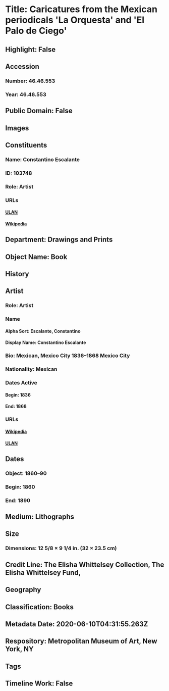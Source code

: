 # Title: Caricatures from the Mexican periodicals 'La Orquesta' and 'El Palo de Ciego'
## Highlight: False
## Accession
### Number: 46.46.553
### Year: 46.46.553
## Public Domain: False
## Images
## Constituents
### Name: Constantino Escalante
### ID: 103748
### Role: Artist
### URLs
#### [ULAN](http://vocab.getty.edu/page/ulan/500118507)
#### [Wikipedia](https://www.wikidata.org/wiki/Q5784464)
## Department: Drawings and Prints
## Object Name: Book
## History
## Artist
### Role: Artist
### Name
#### Alpha Sort: Escalante, Constantino
#### Display Name: Constantino Escalante
### Bio: Mexican, Mexico City 1836–1868 Mexico City
### Nationality: Mexican
### Dates Active
#### Begin: 1836
#### End: 1868
### URLs
#### [Wikipedia](https://www.wikidata.org/wiki/Q5784464)
#### [ULAN](http://vocab.getty.edu/page/ulan/500118507)
## Dates
### Object: 1860–90
### Begin: 1860
### End: 1890
## Medium: Lithographs
## Size
### Dimensions: 12 5/8 × 9 1/4 in. (32 × 23.5 cm)
## Credit Line: The Elisha Whittelsey Collection, The Elisha Whittelsey Fund,
## Geography
## Classification: Books
## Metadata Date: 2020-06-10T04:31:55.263Z
## Respository: Metropolitan Museum of Art, New York, NY
## Tags
## Timeline Work: False